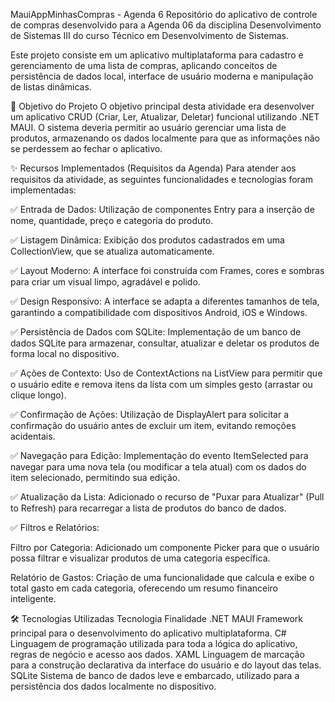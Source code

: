 MauiAppMinhasCompras - Agenda 6
Repositório do aplicativo de controle de compras desenvolvido para a Agenda 06 da disciplina Desenvolvimento de Sistemas III do curso Técnico em Desenvolvimento de Sistemas.

Este projeto consiste em um aplicativo multiplataforma para cadastro e gerenciamento de uma lista de compras, aplicando conceitos de persistência de dados local, interface de usuário moderna e manipulação de listas dinâmicas.

🎯 Objetivo do Projeto
O objetivo principal desta atividade era desenvolver um aplicativo CRUD (Criar, Ler, Atualizar, Deletar) funcional utilizando .NET MAUI. O sistema deveria permitir ao usuário gerenciar uma lista de produtos, armazenando os dados localmente para que as informações não se perdessem ao fechar o aplicativo.

✨ Recursos Implementados (Requisitos da Agenda)
Para atender aos requisitos da atividade, as seguintes funcionalidades e tecnologias foram implementadas:

✅ Entrada de Dados: Utilização de componentes Entry para a inserção de nome, quantidade, preço e categoria do produto.

✅ Listagem Dinâmica: Exibição dos produtos cadastrados em uma CollectionView, que se atualiza automaticamente.

✅ Layout Moderno: A interface foi construída com Frames, cores e sombras para criar um visual limpo, agradável e polido.

✅ Design Responsivo: A interface se adapta a diferentes tamanhos de tela, garantindo a compatibilidade com dispositivos Android, iOS e Windows.

✅ Persistência de Dados com SQLite: Implementação de um banco de dados SQLite para armazenar, consultar, atualizar e deletar os produtos de forma local no dispositivo.

✅ Ações de Contexto: Uso de ContextActions na ListView para permitir que o usuário edite e remova itens da lista com um simples gesto (arrastar ou clique longo).

✅ Confirmação de Ações: Utilização de DisplayAlert para solicitar a confirmação do usuário antes de excluir um item, evitando remoções acidentais.

✅ Navegação para Edição: Implementação do evento ItemSelected para navegar para uma nova tela (ou modificar a tela atual) com os dados do item selecionado, permitindo sua edição.

✅ Atualização da Lista: Adicionado o recurso de "Puxar para Atualizar" (Pull to Refresh) para recarregar a lista de produtos do banco de dados.

✅ Filtros e Relatórios:

Filtro por Categoria: Adicionado um componente Picker para que o usuário possa filtrar e visualizar produtos de uma categoria específica.

Relatório de Gastos: Criação de uma funcionalidade que calcula e exibe o total gasto em cada categoria, oferecendo um resumo financeiro inteligente.

🛠️ Tecnologias Utilizadas
Tecnologia	Finalidade
.NET MAUI	Framework principal para o desenvolvimento do aplicativo multiplataforma.
C#	Linguagem de programação utilizada para toda a lógica do aplicativo, regras de negócio e acesso aos dados.
XAML	Linguagem de marcação para a construção declarativa da interface do usuário e do layout das telas.
SQLite	Sistema de banco de dados leve e embarcado, utilizado para a persistência dos dados localmente no dispositivo.

